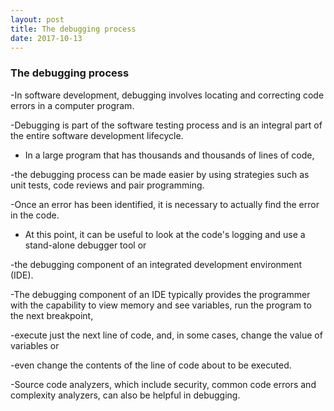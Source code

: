 ```yaml
---
layout: post
title: The debugging process
date: 2017-10-13
---
```


### The debugging process

-In software development, debugging involves locating and correcting code errors in a computer program.

-Debugging is part of the software testing process and is an integral part of the entire software development lifecycle. 

- In a large program that has thousands and thousands of lines of code, 

-the debugging process can be made easier by using strategies such as unit tests, code reviews and pair programming.

-Once an error has been identified, it is necessary to actually find the error in the code.

- At this point, it can be useful to look at the code's logging and use a stand-alone debugger tool or 

-the debugging component of an integrated development environment (IDE). 

-The debugging component of an IDE typically provides the programmer with the capability to view memory and see variables, run the program to the next breakpoint, 

-execute just the next line of code, and, in some cases, change the value of variables or 

-even change the contents of the line of code about to be executed.

-Source code analyzers, which include security, common code errors and complexity analyzers, can also be helpful in debugging.

